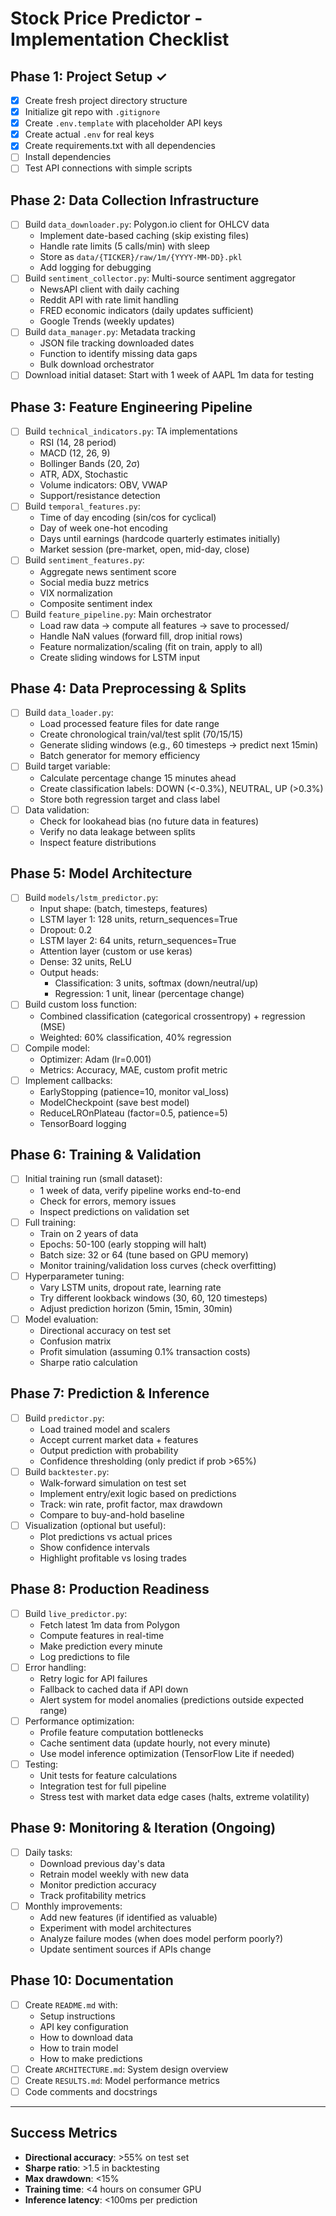 # Stock Price Predictor - Implementation Checklist

## Phase 1: Project Setup ✓
- [x] Create fresh project directory structure
- [x] Initialize git repo with `.gitignore`
- [x] Create `.env.template` with placeholder API keys
- [x] Create actual `.env` for real keys
- [x] Create requirements.txt with all dependencies
- [ ] Install dependencies
- [ ] Test API connections with simple scripts

## Phase 2: Data Collection Infrastructure
- [ ] Build `data_downloader.py`: Polygon.io client for OHLCV data
  - Implement date-based caching (skip existing files)
  - Handle rate limits (5 calls/min) with sleep
  - Store as `data/{TICKER}/raw/1m/{YYYY-MM-DD}.pkl`
  - Add logging for debugging
- [ ] Build `sentiment_collector.py`: Multi-source sentiment aggregator
  - NewsAPI client with daily caching
  - Reddit API with rate limit handling
  - FRED economic indicators (daily updates sufficient)
  - Google Trends (weekly updates)
- [ ] Build `data_manager.py`: Metadata tracking
  - JSON file tracking downloaded dates
  - Function to identify missing data gaps
  - Bulk download orchestrator
- [ ] Download initial dataset: Start with 1 week of AAPL 1m data for testing

## Phase 3: Feature Engineering Pipeline
- [ ] Build `technical_indicators.py`: TA implementations
  - RSI (14, 28 period)
  - MACD (12, 26, 9)
  - Bollinger Bands (20, 2σ)
  - ATR, ADX, Stochastic
  - Volume indicators: OBV, VWAP
  - Support/resistance detection
- [ ] Build `temporal_features.py`:
  - Time of day encoding (sin/cos for cyclical)
  - Day of week one-hot encoding
  - Days until earnings (hardcode quarterly estimates initially)
  - Market session (pre-market, open, mid-day, close)
- [ ] Build `sentiment_features.py`:
  - Aggregate news sentiment score
  - Social media buzz metrics
  - VIX normalization
  - Composite sentiment index
- [ ] Build `feature_pipeline.py`: Main orchestrator
  - Load raw data → compute all features → save to processed/
  - Handle NaN values (forward fill, drop initial rows)
  - Feature normalization/scaling (fit on train, apply to all)
  - Create sliding windows for LSTM input

## Phase 4: Data Preprocessing & Splits
- [ ] Build `data_loader.py`:
  - Load processed feature files for date range
  - Create chronological train/val/test split (70/15/15)
  - Generate sliding windows (e.g., 60 timesteps → predict next 15min)
  - Batch generator for memory efficiency
- [ ] Build target variable:
  - Calculate percentage change 15 minutes ahead
  - Create classification labels: DOWN (<-0.3%), NEUTRAL, UP (>0.3%)
  - Store both regression target and class label
- [ ] Data validation:
  - Check for lookahead bias (no future data in features)
  - Verify no data leakage between splits
  - Inspect feature distributions

## Phase 5: Model Architecture
- [ ] Build `models/lstm_predictor.py`:
  - Input shape: (batch, timesteps, features)
  - LSTM layer 1: 128 units, return_sequences=True
  - Dropout: 0.2
  - LSTM layer 2: 64 units, return_sequences=True
  - Attention layer (custom or use keras)
  - Dense: 32 units, ReLU
  - Output heads:
    - Classification: 3 units, softmax (down/neutral/up)
    - Regression: 1 unit, linear (percentage change)
- [ ] Build custom loss function:
  - Combined classification (categorical crossentropy) + regression (MSE)
  - Weighted: 60% classification, 40% regression
- [ ] Compile model:
  - Optimizer: Adam (lr=0.001)
  - Metrics: Accuracy, MAE, custom profit metric
- [ ] Implement callbacks:
  - EarlyStopping (patience=10, monitor val_loss)
  - ModelCheckpoint (save best model)
  - ReduceLROnPlateau (factor=0.5, patience=5)
  - TensorBoard logging

## Phase 6: Training & Validation
- [ ] Initial training run (small dataset):
  - 1 week of data, verify pipeline works end-to-end
  - Check for errors, memory issues
  - Inspect predictions on validation set
- [ ] Full training:
  - Train on 2 years of data
  - Epochs: 50-100 (early stopping will halt)
  - Batch size: 32 or 64 (tune based on GPU memory)
  - Monitor training/validation loss curves (check overfitting)
- [ ] Hyperparameter tuning:
  - Vary LSTM units, dropout rate, learning rate
  - Try different lookback windows (30, 60, 120 timesteps)
  - Adjust prediction horizon (5min, 15min, 30min)
- [ ] Model evaluation:
  - Directional accuracy on test set
  - Confusion matrix
  - Profit simulation (assuming 0.1% transaction costs)
  - Sharpe ratio calculation

## Phase 7: Prediction & Inference
- [ ] Build `predictor.py`:
  - Load trained model and scalers
  - Accept current market data + features
  - Output prediction with probability
  - Confidence thresholding (only predict if prob >65%)
- [ ] Build `backtester.py`:
  - Walk-forward simulation on test set
  - Implement entry/exit logic based on predictions
  - Track: win rate, profit factor, max drawdown
  - Compare to buy-and-hold baseline
- [ ] Visualization (optional but useful):
  - Plot predictions vs actual prices
  - Show confidence intervals
  - Highlight profitable vs losing trades

## Phase 8: Production Readiness
- [ ] Build `live_predictor.py`:
  - Fetch latest 1m data from Polygon
  - Compute features in real-time
  - Make prediction every minute
  - Log predictions to file
- [ ] Error handling:
  - Retry logic for API failures
  - Fallback to cached data if API down
  - Alert system for model anomalies (predictions outside expected range)
- [ ] Performance optimization:
  - Profile feature computation bottlenecks
  - Cache sentiment data (update hourly, not every minute)
  - Use model inference optimization (TensorFlow Lite if needed)
- [ ] Testing:
  - Unit tests for feature calculations
  - Integration test for full pipeline
  - Stress test with market data edge cases (halts, extreme volatility)

## Phase 9: Monitoring & Iteration (Ongoing)
- [ ] Daily tasks:
  - Download previous day's data
  - Retrain model weekly with new data
  - Monitor prediction accuracy
  - Track profitability metrics
- [ ] Monthly improvements:
  - Add new features (if identified as valuable)
  - Experiment with model architectures
  - Analyze failure modes (when does model perform poorly?)
  - Update sentiment sources if APIs change

## Phase 10: Documentation
- [ ] Create `README.md` with:
  - Setup instructions
  - API key configuration
  - How to download data
  - How to train model
  - How to make predictions
- [ ] Create `ARCHITECTURE.md`: System design overview
- [ ] Create `RESULTS.md`: Model performance metrics
- [ ] Code comments and docstrings

---

## Success Metrics
- **Directional accuracy**: >55% on test set
- **Sharpe ratio**: >1.5 in backtesting
- **Max drawdown**: <15%
- **Training time**: <4 hours on consumer GPU
- **Inference latency**: <100ms per prediction

